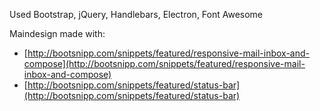 

Used Bootstrap, jQuery, Handlebars, Electron, Font Awesome

Maindesign made with:
 - [http://bootsnipp.com/snippets/featured/responsive-mail-inbox-and-compose](http://bootsnipp.com/snippets/featured/responsive-mail-inbox-and-compose)
 - [http://bootsnipp.com/snippets/featured/status-bar](http://bootsnipp.com/snippets/featured/status-bar)
